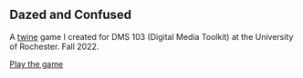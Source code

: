 ## Dazed and Confused

A [twine](https://twinery.org/) game I created for DMS 103 (Digital Media Toolkit) at the University of Rochester. Fall 2022.

[Play the game](https://sidnarsipur.github.io/Dazed-and-Confused)
